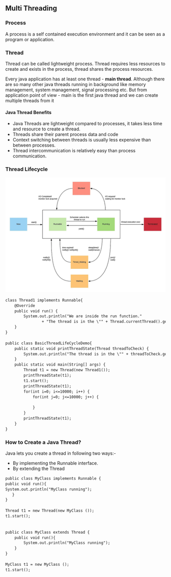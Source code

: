 ## Multi Threading

### Process 
A process is a self contained execution environment and it can be seen as a program or application.

### Thread
Thread can be called lightweight process. Thread requires less resources to create and exists in the process, thread shares the process resources.

Every java application has at least one thread - <b>main thread</b>. Although there are so many other java threads running in background like memory management, system management, signal processing etc. But from application point of view - main is the first java thread and we can create multiple threads from it

#### Java Thread Benefits
+ Java Threads are lightweight compared to processes, it takes less time and resource to create a thread.
+ Threads share their parent process data and code
+ Context switching between threads is usually less expensive than between processes.
+ Thread intercommunication is relatively easy than process communication.

### Thread Lifecycle 
![img_4.png](.\images\img_4.png)

```dtd
class Thread1 implements Runnable{
	@Override
	public void run() {
		System.out.println("We are inside the run function."
				+ "The thread is in the \"" + Thread.currentThread().getState() + "\" state.");
	}
}

public class BasicThreadLifeCycleDemo{
	public static void printThreadState(Thread threadToCheck) {
		System.out.println("The thread is in the \"" + threadToCheck.getState() + "\" state.");
	}
	public static void main(String[] args) {
		Thread t1 = new Thread(new Thread1());
		printThreadState(t1);
		t1.start();
		printThreadState(t1);
		for(int i=0; i<=10000; i++) {
			for(int j=0; j<=10000; j++) {
				
			}
		}
		printThreadState(t1);
	}
}

```

### How to Create a Java Thread?
Java lets you create a thread in following two ways:-

+ By implementing the Runnable interface.
+ By extending the Thread

```dtd
public class MyClass implements Runnable {
public void run(){
System.out.println("MyClass running");
   } 
}

Thread t1 = new Thread(new MyClass ());
t1.start();


public class MyClass extends Thread {
    public void run(){
        System.out.println("MyClass running");
    }
}

MyClass t1 = new MyClass ();
t1.start();
```

